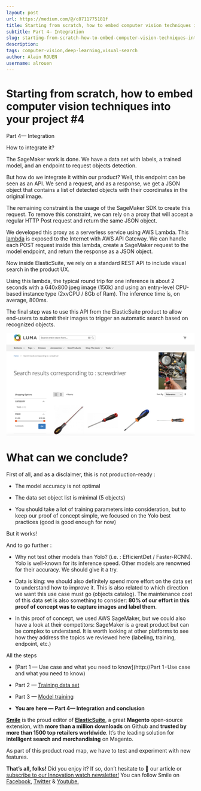 ```yaml
---
layout: post
url: https://medium.com/@/c8711775181f
title: Starting from scratch, how to embed computer vision techniques into your project #4
subtitle: Part 4— Integration
slug: starting-from-scratch-how-to-embed-computer-vision-techniques-into-your-project-4
description: 
tags: computer-vision,deep-learning,visual-search
author: Alain ROUEN
username: alrouen
---
```


# Starting from scratch, how to embed computer vision techniques into your project #4

Part 4— Integration

How to integrate it?

The SageMaker work is done. We have a data set with labels, a trained model, and an endpoint to request objects detection.

But how do we integrate it within our product? Well, this endpoint can be seen as an API. We send a request, and as a response, we get a JSON object that contains a list of detected objects with their coordinates in the original image.

The remaining constraint is the usage of the SageMaker SDK to create this request. To remove this constraint, we can rely on a proxy that will accept a regular HTTP Post request and return the same JSON object.

We developed this proxy as a serverless service using AWS Lambda. This [lambda](https://github.com/smileinnovation/visual-search-yolov5-sagemaker/blob/master/3-predict/lambda-inference.py) is exposed to the Internet with AWS API Gateway. We can handle each POST request inside this lambda, create a SageMaker request to the model endpoint, and return the response as a JSON object.

Now inside ElasticSuite, we rely on a standard REST API to include visual search in the product UX.

Using this lambda, the typical round trip for one inference is about 2 seconds with a 640x800 jpeg image (150k) and using an entry-level CPU-based instance type (2xvCPU / 8Gb of Ram). The inference time is, on average, 800ms.

The final step was to use this API from the ElasticSuite product to allow end-users to submit their images to trigger an automatic search based on recognized objects.

![Visual search results](/assets/images/posts/1*NUC03THTnMV6aE1EakIrXA.png)

# What can we conclude?

First of all, and as a disclaimer, this is not production-ready :

* The model accuracy is not optimal

* The data set object list is minimal (5 objects)

* You should take a lot of training parameters into consideration, but to keep our proof of concept simple, we focused on the Yolo best practices (good is good enough for now)

But it works!

And to go further :

* Why not test other models than Yolo? (i.e. : EfficientDet / Faster-RCNN). Yolo is well-known for its inference speed. Other models are renowned for their accuracy. We should give it a try.

* Data is king: we should also definitely spend more effort on the data set to understand how to improve it. This is also related to which direction we want this use case must go (objects catalog). The maintenance cost of this data set is also something to consider: **80% of our effort in this proof of concept was to capture images and label them**.

* In this proof of concept, we used AWS SageMaker, but we could also have a look at their competitors: SageMaker is a great product but can be complex to understand. It is worth looking at other platforms to see how they address the topics we reviewed here (labeling, training, endpoint, etc.)

All the steps

* [Part 1 — Use case and what you need to know](http://Part 1 - Use case and what you need to know)

* Part 2 — [Training data set](https://medium.com/p/e99bbaca674e)

* Part 3 — [Model training](https://medium.com/p/5d3c9360fbe7)

* **You are here — Part 4— Integration and conclusion**

[**Smile**](https://www.smile.eu/) is the proud editor of [**ElasticSuite**](https://elasticsuite.io/), a great **Magento** open-source extension, with **more than a million downloads** on Github and **trusted by more than 1500 top retailers worldwide**. It’s the leading solution for **intelligent search and merchandising** on Magento.

As part of this product road map, we have to test and experiment with new features.

**That’s all, folks!**
Did you enjoy it? If so, don’t hesitate to 👏 our article or [subscribe to our Innovation watch newsletter!](https://mailchi.mp/c414f1508567/techwatch) You can follow Smile on [Facebook](https://www.facebook.com/smileopensource), [Twitter](https://www.twitter.com/GroupeSmile) & [Youtube.](http://www.youtube.com/user/SmileOpenSource)


